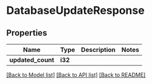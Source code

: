 # DatabaseUpdateResponse

## Properties

Name | Type | Description | Notes
------------ | ------------- | ------------- | -------------
**updated_count** | **i32** |  | 

[[Back to Model list]](../README.md#documentation-for-models) [[Back to API list]](../README.md#documentation-for-api-endpoints) [[Back to README]](../README.md)


